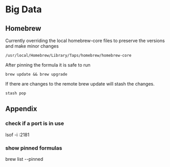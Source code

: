 # Big Data

## Homebrew

Currently overriding the local homebrew-core files to preserve the versions and make minor changes

`/usr/local/Homebrew/Library/Taps/homebrew/homebrew-core`

After pinning the formula it is safe to run

`brew update && brew upgrade`

If there are changes to the remote brew update will stash the changes.

`stash pop`

## Appendix

### check if a port is in use

lsof -i :2181

### show pinned formulas

brew list --pinned
